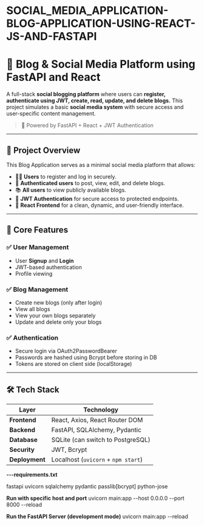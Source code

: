 # SOCIAL_MEDIA_APPLICATION-BLOG-APPLICATION-USING-REACT-JS-AND-FASTAPI


# 📝 Blog & Social Media Platform using FastAPI and React

A full-stack **social blogging platform** where users can **register, authenticate using JWT, create, read, update, and delete blogs.** This project simulates a basic **social media system** with secure access and user-specific content management.

> 🔐 Powered by FastAPI + React + JWT Authentication

---

## 📖 Project Overview

This Blog Application serves as a minimal social media platform that allows:

- 🧑‍💻 **Users** to register and log in securely.
- 📝 **Authenticated users** to post, view, edit, and delete blogs.
- 📚 **All users** to view publicly available blogs.
- 🔐 **JWT Authentication** for secure access to protected endpoints.
- 🎨 **React Frontend** for a clean, dynamic, and user-friendly interface.

---

## 🚀 Core Features

### ✅ User Management
- User **Signup** and **Login**
- JWT-based authentication
- Profile viewing

### ✅ Blog Management
- Create new blogs (only after login)
- View all blogs
- View your own blogs separately
- Update and delete only your blogs

### ✅ Authentication
- Secure login via OAuth2PasswordBearer
- Passwords are hashed using Bcrypt before storing in DB
- Tokens are stored on client side (localStorage)

---

## 🛠 Tech Stack

| Layer        | Technology              |
|--------------|--------------------------|
| **Frontend** | React, Axios, React Router DOM |
| **Backend**  | FastAPI, SQLAlchemy, Pydantic |
| **Database** | SQLite (can switch to PostgreSQL) |
| **Security** | JWT, Bcrypt |
| **Deployment** | Localhost (`uvicorn` + `npm start`) |

**---requirements.txt**

fastapi
uvicorn
sqlalchemy
pydantic
passlib[bcrypt]
python-jose


**Run with specific host and port**
uvicorn main:app --host 0.0.0.0 --port 8000 --reload

**Run the FastAPI Server (development mode)**
uvicorn main:app --reload



